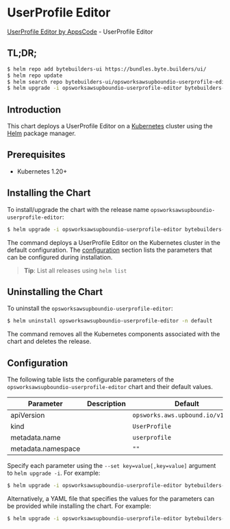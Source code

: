 # UserProfile Editor

[UserProfile Editor by AppsCode](https://byte.builders) - UserProfile Editor

## TL;DR;

```bash
$ helm repo add bytebuilders-ui https://bundles.byte.builders/ui/
$ helm repo update
$ helm search repo bytebuilders-ui/opsworksawsupboundio-userprofile-editor --version=v0.4.18
$ helm upgrade -i opsworksawsupboundio-userprofile-editor bytebuilders-ui/opsworksawsupboundio-userprofile-editor -n default --create-namespace --version=v0.4.18
```

## Introduction

This chart deploys a UserProfile Editor on a [Kubernetes](http://kubernetes.io) cluster using the [Helm](https://helm.sh) package manager.

## Prerequisites

- Kubernetes 1.20+

## Installing the Chart

To install/upgrade the chart with the release name `opsworksawsupboundio-userprofile-editor`:

```bash
$ helm upgrade -i opsworksawsupboundio-userprofile-editor bytebuilders-ui/opsworksawsupboundio-userprofile-editor -n default --create-namespace --version=v0.4.18
```

The command deploys a UserProfile Editor on the Kubernetes cluster in the default configuration. The [configuration](#configuration) section lists the parameters that can be configured during installation.

> **Tip**: List all releases using `helm list`

## Uninstalling the Chart

To uninstall the `opsworksawsupboundio-userprofile-editor`:

```bash
$ helm uninstall opsworksawsupboundio-userprofile-editor -n default
```

The command removes all the Kubernetes components associated with the chart and deletes the release.

## Configuration

The following table lists the configurable parameters of the `opsworksawsupboundio-userprofile-editor` chart and their default values.

|     Parameter      | Description |                   Default                    |
|--------------------|-------------|----------------------------------------------|
| apiVersion         |             | <code>opsworks.aws.upbound.io/v1beta1</code> |
| kind               |             | <code>UserProfile</code>                     |
| metadata.name      |             | <code>userprofile</code>                     |
| metadata.namespace |             | <code>""</code>                              |


Specify each parameter using the `--set key=value[,key=value]` argument to `helm upgrade -i`. For example:

```bash
$ helm upgrade -i opsworksawsupboundio-userprofile-editor bytebuilders-ui/opsworksawsupboundio-userprofile-editor -n default --create-namespace --version=v0.4.18 --set apiVersion=opsworks.aws.upbound.io/v1beta1
```

Alternatively, a YAML file that specifies the values for the parameters can be provided while
installing the chart. For example:

```bash
$ helm upgrade -i opsworksawsupboundio-userprofile-editor bytebuilders-ui/opsworksawsupboundio-userprofile-editor -n default --create-namespace --version=v0.4.18 --values values.yaml
```

